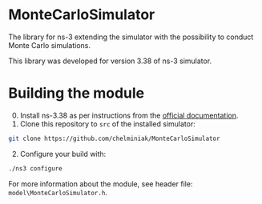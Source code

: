 # MonteCarloSimulator
The library for ns-3 extending the simulator with the possibility to conduct Monte Carlo simulations.

This library was developed for version 3.38 of ns-3 simulator.

# Building the module
0. Install ns-3.38 as per instructions from the [official documentation](https://www.nsnam.org/documentation/).
1. Clone this repository to `src` of the installed simulator:

```bash
git clone https://github.com/chelminiak/MonteCarloSimulator
```
2. Configure your build with:

```bash
./ns3 configure
```

For more information about the module, see header file: `model\MonteCarloSimulator.h`.
